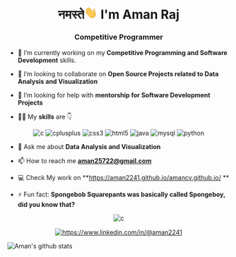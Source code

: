 <h1 align="center">नमस्ते<img src="https://raw.githubusercontent.com/ABSphreak/ABSphreak/master/gifs/Hi.gif" width="30px"> I'm Aman Raj
<h3 align="center"> Competitive Programmer</h3>
  

- 🔭 I’m currently working on my **Competitive Programming and Software Development** skills.

- 👯 I’m looking to collaborate on **Open Source Projects related to Data Analysis and Visualization**

- 🤔 I’m looking for help with **mentorship for Software Development Projects**

- 👩‍💻 My **skills** are 👇

<p align="center"><img src=https://konpa.github.io/devicon/devicon.git/icons/c/c-original.svg alt=c width="20" height="20"/> <img                   src=https://konpa.github.io/devicon/devicon.git/icons/cplusplus/cplusplus-original.svg alt=cplusplus width="20" height="20"/> <img src=https://konpa.github.io/devicon/devicon.git/icons/css3/css3-original-wordmark.svg alt=css3 width="20" height="20"/> <img src=https://konpa.github.io/devicon/devicon.git/icons/html5/html5-original-wordmark.svg alt=html5 width="20" height="20"/> <img src=https://konpa.github.io/devicon/devicon.git/icons/java/java-original-wordmark.svg alt=java width="20" height="20"/> <img src=https://konpa.github.io/devicon/devicon.git/icons/mysql/mysql-original-wordmark.svg alt=mysql width="20" height="20"/> <img src=https://konpa.github.io/devicon/devicon.git/icons/python/python-original-wordmark.svg alt=python width="20" height="20"/></p><p align="center"></p>

- 💬 Ask me about **Data Analysis and Visualization**

- 📫 How to reach me **aman25722@gmail.com**

- 💻 Check My work on **https://aman2241.github.io/amancv.github.io/ **

- ⚡ Fun fact: **Spongebob Squarepants was basically called Spongeboy, did you know that?** 
<p align="center"><img src= https://hype.my/wp-content/uploads/2015/02/SpongeBob-SquarePants-Fun-Facts.jpg alt=c width="283" height="216.75"/> </p>


<p align="center">
<a href=https://linkedin.com/in/aman2241 target="blank"><img align="center" src=https://cdn.jsdelivr.net/npm/simple-icons@3.0.1/icons/linkedin.svg alt="https://www.linkedin.com/in/@aman2241" height="20" width="20" /></a>
</p>

![Aman's github stats](https://github-readme-stats.vercel.app/api?username=Aman2241&show_icons=true&theme=tokyonight)
